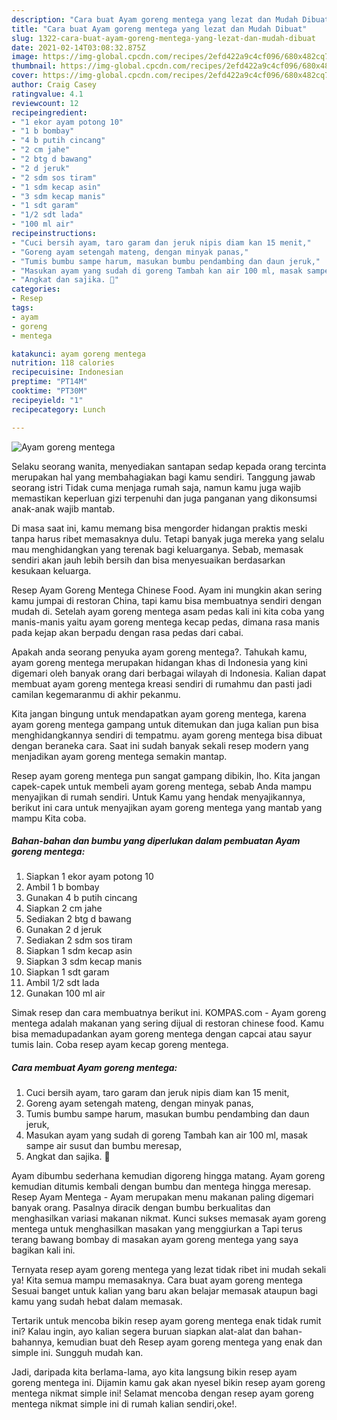 ```yaml
---
description: "Cara buat Ayam goreng mentega yang lezat dan Mudah Dibuat"
title: "Cara buat Ayam goreng mentega yang lezat dan Mudah Dibuat"
slug: 1322-cara-buat-ayam-goreng-mentega-yang-lezat-dan-mudah-dibuat
date: 2021-02-14T03:08:32.875Z
image: https://img-global.cpcdn.com/recipes/2efd422a9c4cf096/680x482cq70/ayam-goreng-mentega-foto-resep-utama.jpg
thumbnail: https://img-global.cpcdn.com/recipes/2efd422a9c4cf096/680x482cq70/ayam-goreng-mentega-foto-resep-utama.jpg
cover: https://img-global.cpcdn.com/recipes/2efd422a9c4cf096/680x482cq70/ayam-goreng-mentega-foto-resep-utama.jpg
author: Craig Casey
ratingvalue: 4.1
reviewcount: 12
recipeingredient:
- "1 ekor ayam potong 10"
- "1 b bombay"
- "4 b putih cincang"
- "2 cm jahe"
- "2 btg d bawang"
- "2 d jeruk"
- "2 sdm sos tiram"
- "1 sdm kecap asin"
- "3 sdm kecap manis"
- "1 sdt garam"
- "1/2 sdt lada"
- "100 ml air"
recipeinstructions:
- "Cuci bersih ayam, taro garam dan jeruk nipis diam kan 15 menit,"
- "Goreng ayam setengah mateng, dengan minyak panas,"
- "Tumis bumbu sampe harum, masukan bumbu pendambing dan daun jeruk,"
- "Masukan ayam yang sudah di goreng Tambah kan air 100 ml, masak sampe air susut dan bumbu meresap,"
- "Angkat dan sajika. 🤗"
categories:
- Resep
tags:
- ayam
- goreng
- mentega

katakunci: ayam goreng mentega 
nutrition: 118 calories
recipecuisine: Indonesian
preptime: "PT14M"
cooktime: "PT30M"
recipeyield: "1"
recipecategory: Lunch

---
```



![Ayam goreng mentega](https://img-global.cpcdn.com/recipes/2efd422a9c4cf096/680x482cq70/ayam-goreng-mentega-foto-resep-utama.jpg)

Selaku seorang wanita, menyediakan santapan sedap kepada orang tercinta merupakan hal yang membahagiakan bagi kamu sendiri. Tanggung jawab seorang istri Tidak cuma menjaga rumah saja, namun kamu juga wajib memastikan keperluan gizi terpenuhi dan juga panganan yang dikonsumsi anak-anak wajib mantab.

Di masa  saat ini, kamu memang bisa mengorder hidangan praktis meski tanpa harus ribet memasaknya dulu. Tetapi banyak juga mereka yang selalu mau menghidangkan yang terenak bagi keluarganya. Sebab, memasak sendiri akan jauh lebih bersih dan bisa menyesuaikan berdasarkan kesukaan keluarga. 

Resep Ayam Goreng Mentega Chinese Food. Ayam ini mungkin akan sering kamu jumpai di restoran China, tapi kamu bisa membuatnya sendiri dengan mudah di. Setelah ayam goreng mentega asam pedas kali ini kita coba yang manis-manis yaitu ayam goreng mentega kecap pedas, dimana rasa manis pada kejap akan berpadu dengan rasa pedas dari cabai.

Apakah anda seorang penyuka ayam goreng mentega?. Tahukah kamu, ayam goreng mentega merupakan hidangan khas di Indonesia yang kini digemari oleh banyak orang dari berbagai wilayah di Indonesia. Kalian dapat membuat ayam goreng mentega kreasi sendiri di rumahmu dan pasti jadi camilan kegemaranmu di akhir pekanmu.

Kita jangan bingung untuk mendapatkan ayam goreng mentega, karena ayam goreng mentega gampang untuk ditemukan dan juga kalian pun bisa menghidangkannya sendiri di tempatmu. ayam goreng mentega bisa dibuat dengan beraneka cara. Saat ini sudah banyak sekali resep modern yang menjadikan ayam goreng mentega semakin mantap.

Resep ayam goreng mentega pun sangat gampang dibikin, lho. Kita jangan capek-capek untuk membeli ayam goreng mentega, sebab Anda mampu menyajikan di rumah sendiri. Untuk Kamu yang hendak menyajikannya, berikut ini cara untuk menyajikan ayam goreng mentega yang mantab yang mampu Kita coba.

<!--inarticleads1-->

##### Bahan-bahan dan bumbu yang diperlukan dalam pembuatan Ayam goreng mentega:

1. Siapkan 1 ekor ayam potong 10
1. Ambil 1 b bombay
1. Gunakan 4 b putih cincang
1. Siapkan 2 cm jahe
1. Sediakan 2 btg d bawang
1. Gunakan 2 d jeruk
1. Sediakan 2 sdm sos tiram
1. Siapkan 1 sdm kecap asin
1. Siapkan 3 sdm kecap manis
1. Siapkan 1 sdt garam
1. Ambil 1/2 sdt lada
1. Gunakan 100 ml air


Simak resep dan cara membuatnya berikut ini. KOMPAS.com - Ayam goreng mentega adalah makanan yang sering dijual di restoran chinese food. Kamu bisa memadupadankan ayam goreng mentega dengan capcai atau sayur tumis lain. Coba resep ayam kecap goreng mentega. 

<!--inarticleads2-->

##### Cara membuat Ayam goreng mentega:

1. Cuci bersih ayam, taro garam dan jeruk nipis diam kan 15 menit,
1. Goreng ayam setengah mateng, dengan minyak panas,
1. Tumis bumbu sampe harum, masukan bumbu pendambing dan daun jeruk,
1. Masukan ayam yang sudah di goreng Tambah kan air 100 ml, masak sampe air susut dan bumbu meresap,
1. Angkat dan sajika. 🤗


Ayam dibumbu sederhana kemudian digoreng hingga matang. Ayam goreng kemudian ditumis kembali dengan bumbu dan mentega hingga meresap. Resep Ayam Mentega - Ayam merupakan menu makanan paling digemari banyak orang. Pasalnya diracik dengan bumbu berkualitas dan menghasilkan variasi makanan nikmat. Kunci sukses memasak ayam goreng mentega untuk menghasilkan masakan yang menggiurkan a Tapi terus terang bawang bombay di masakan ayam goreng mentega yang saya bagikan kali ini. 

Ternyata resep ayam goreng mentega yang lezat tidak ribet ini mudah sekali ya! Kita semua mampu memasaknya. Cara buat ayam goreng mentega Sesuai banget untuk kalian yang baru akan belajar memasak ataupun bagi kamu yang sudah hebat dalam memasak.

Tertarik untuk mencoba bikin resep ayam goreng mentega enak tidak rumit ini? Kalau ingin, ayo kalian segera buruan siapkan alat-alat dan bahan-bahannya, kemudian buat deh Resep ayam goreng mentega yang enak dan simple ini. Sungguh mudah kan. 

Jadi, daripada kita berlama-lama, ayo kita langsung bikin resep ayam goreng mentega ini. Dijamin kamu gak akan nyesel bikin resep ayam goreng mentega nikmat simple ini! Selamat mencoba dengan resep ayam goreng mentega nikmat simple ini di rumah kalian sendiri,oke!.

